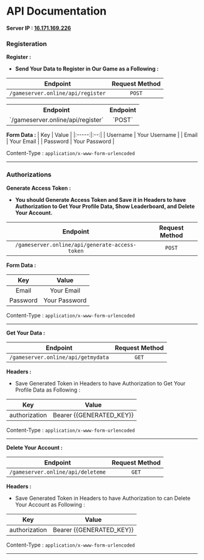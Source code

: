 
# API Documentation

**Server IP : [16.171.169.226](http://16.171.169.226)**

### Registeration

**Register :**
  * **Send Your Data to Register in Our Game as a Following :**
 
| Endpoint   | Request Method   |
|:----------:|:----------------:|
| `/gameserver.online/api/register` | `POST` |

<table width="50%" align="center">
    <tr>
        <th>Endpoint</th>
        <th>Endpoint</th>
    </tr>
    <tr>
        <td align="center">`/gameserver.online/api/register`</td>
        <td align="center">`POST`</td>
    </tr>
</table>

**Form Data :**
| Key   | Value   |
|:-----:|:--:|
| Username | Your Username |
| Email | Your Email |
| Password | Your Password |

Content-Type : `application/x-www-form-urlencoded`

---

### Authorizations

**Generate Access Token :**
  * **You should Generate Access Token and Save it in Headers to have Authorization to Get Your Profile Data, Show Leaderboard, and Delete Your Account.**

| Endpoint   | Request Method   |
|:----------:|:----------------:|
| `/gameserver.online/api/generate-access-token` | `POST` |

**Form Data :**

| Key   | Value   |
|:-----:|:--:|
| Email | Your Email |
| Password | Your Password |

Content-Type : `application/x-www-form-urlencoded`

---

**Get Your Data :**

| Endpoint   | Request Method   |
|:--------------------:|:--------------------:|
| `/gameserver.online/api/getmydata` | `GET` |

**Headers :**
  * Save Generated Token in Headers to have Authorization to Get Your Profile Data as Following :

| Key   | Value   |
|:--------------------:|:--------------------:|
| authorization | Bearer {{GENERATED_KEY}} |

Content-Type : `application/x-www-form-urlencoded`

---

**Delete Your Account :**

| Endpoint   | Request Method   |
|:--------------------:|:--------------------:|
| `/gameserver.online/api/deleteme` | `GET` |

**Headers :**
  * Save Generated Token in Headers to have Authorization to can Delete Your Account as Following :

| Key   | Value   |
|:--------------------:|:--------------------:|
| authorization | Bearer {{GENERATED_KEY}} |

Content-Type : `application/x-www-form-urlencoded`

---
